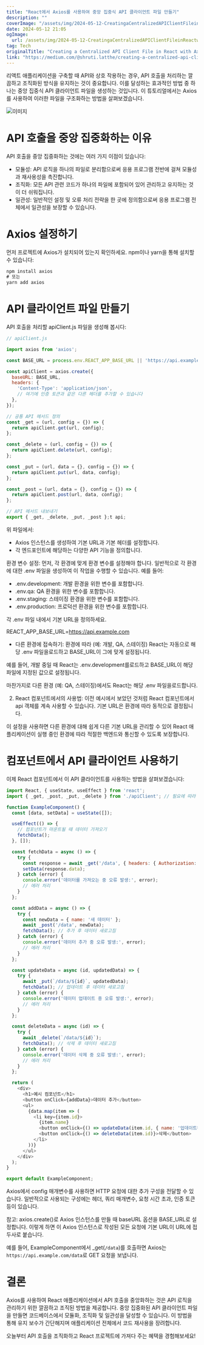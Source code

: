 ```yaml
---
title: "React에서 Axios를 사용하여 중앙 집중식 API 클라이언트 파일 만들기"
description: ""
coverImage: "/assets/img/2024-05-12-CreatingaCentralizedAPIClientFileinReactwithAxios_0.png"
date: 2024-05-12 21:05
ogImage: 
  url: /assets/img/2024-05-12-CreatingaCentralizedAPIClientFileinReactwithAxios_0.png
tag: Tech
originalTitle: "Creating a Centralized API Client File in React with Axios"
link: "https://medium.com/@shruti.latthe/creating-a-centralized-api-client-file-in-react-with-axios-5e69dc27fdb1"
---
```



리액트 애플리케이션을 구축할 때 API와 상호 작용하는 경우, API 호출을 처리하는 깔끔하고 조직화된 방식을 유지하는 것이 중요합니다. 이를 달성하는 효과적인 방법 중 하나는 중앙 집중식 API 클라이언트 파일을 생성하는 것입니다. 이 튜토리얼에서는 Axios를 사용하여 이러한 파일을 구조화하는 방법을 살펴보겠습니다.

![이미지](/assets/img/2024-05-12-CreatingaCentralizedAPIClientFileinReactwithAxios_0.png)

# API 호출을 중앙 집중화하는 이유

API 호출을 중앙 집중화하는 것에는 여러 가지 이점이 있습니다:



- 모듈성: API 로직을 하나의 파일로 분리함으로써 응용 프로그램 전반에 걸쳐 모듈성과 재사용성을 촉진합니다.
- 조직화: 모든 API 관련 코드가 하나의 파일에 포함되어 있어 관리하고 유지하는 것이 더 쉬워집니다.
- 일관성: 일반적인 설정 및 오류 처리 전략을 한 곳에 정의함으로써 응용 프로그램 전체에서 일관성을 보장할 수 있습니다.

# Axios 설정하기

먼저 프로젝트에 Axios가 설치되어 있는지 확인하세요. npm이나 yarn을 통해 설치할 수 있습니다:

```js
npm install axios
# 또는
yarn add axios
```



# API 클라이언트 파일 만들기

API 호출을 처리할 apiClient.js 파일을 생성해 봅시다:

```js
// apiClient.js

import axios from 'axios';

const BASE_URL = process.env.REACT_APP_BASE_URL || 'https://api.example.com';

const apiClient = axios.create({
  baseURL: BASE_URL,
  headers: {
    'Content-Type': 'application/json',
    // 여기에 인증 토큰과 같은 다른 헤더를 추가할 수 있습니다
  },
});

// 공통 API 메서드 정의
const _get = (url, config = {}) => {
  return apiClient.get(url, config);
};

const _delete = (url, config = {}) => {
  return apiClient.delete(url, config);
};

const _put = (url, data = {}, config = {}) => {
  return apiClient.put(url, data, config);
};

const _post = (url, data = {}, config = {}) => {
  return apiClient.post(url, data, config);
};

// API 메서드 내보내기
export { _get, _delete, _put, _post };t api;
```

위 파일에서:



- Axios 인스턴스를 생성하여 기본 URL과 기본 헤더를 설정합니다.
- 각 엔드포인트에 해당하는 다양한 API 기능을 정의합니다.

환경 변수 설정: 먼저, 각 환경에 맞게 환경 변수를 설정해야 합니다. 일반적으로 각 환경에 대한 .env 파일을 생성하여 이 작업을 수행할 수 있습니다. 예를 들어:

- .env.development: 개발 환경을 위한 변수를 포함합니다.
- .env.qa: QA 환경을 위한 변수를 포함합니다.
- .env.staging: 스테이징 환경을 위한 변수를 포함합니다.
- .env.production: 프로덕션 환경을 위한 변수를 포함합니다.

각 .env 파일 내에서 기본 URL을 정의하세요.



REACT_APP_BASE_URL=https://api.example.com

- 다른 환경에 접속하기: 환경에 따라 (예: 개발, QA, 스테이징) React는 자동으로 해당 .env 파일을로드하고 BASE_URL이 그에 맞게 설정됩니다.

예를 들어, 개발 중일 때 React는 .env.development를로드하고 BASE_URL이 해당 파일에 지정된 값으로 설정됩니다.

마찬가지로 다른 환경 (예: QA, 스테이징)에서도 React는 해당 .env 파일을로드합니다.



2. React 컴포넌트에서의 사용법: 이전 예시에서 보았던 것처럼 React 컴포넌트에서 api 객체를 계속 사용할 수 있습니다. 기본 URL은 환경에 따라 동적으로 결정됩니다.

이 설정을 사용하면 다른 환경에 대해 쉽게 다른 기본 URL을 관리할 수 있어 React 애플리케이션이 실행 중인 환경에 따라 적절한 백엔드와 통신할 수 있도록 보장합니다.

# 컴포넌트에서 API 클라이언트 사용하기

이제 React 컴포넌트에서 이 API 클라이언트를 사용하는 방법을 살펴보겠습니다:



```js
import React, { useState, useEffect } from 'react';
import { _get, _post, _put, _delete } from './apiClient'; // 필요에 따라 경로를 조정하세요

function ExampleComponent() {
  const [data, setData] = useState([]);

  useEffect(() => {
    // 컴포넌트가 마운트될 때 데이터 가져오기
    fetchData();
  }, []);

  const fetchData = async () => {
    try {
      const response = await _get('/data', { headers: { Authorization: 'Bearer 여기에 토큰 입력' } });
      setData(response.data);
    } catch (error) {
      console.error('데이터를 가져오는 중 오류 발생:', error);
      // 에러 처리
    }
  };

  const addData = async () => {
    try {
      const newData = { name: '새 데이터' };
      await _post('/data', newData);
      fetchData(); // 추가 후 데이터 새로고침
    } catch (error) {
      console.error('데이터 추가 중 오류 발생:', error);
      // 에러 처리
    }
  };

  const updateData = async (id, updatedData) => {
    try {
      await _put(`/data/${id}`, updatedData);
      fetchData(); // 업데이트 후 데이터 새로고침
    } catch (error) {
      console.error('데이터 업데이트 중 오류 발생:', error);
      // 에러 처리
    }
  };

  const deleteData = async (id) => {
    try {
      await _delete(`/data/${id}`);
      fetchData(); // 삭제 후 데이터 새로고침
    } catch (error) {
      console.error('데이터 삭제 중 오류 발생:', error);
      // 에러 처리
    }
  };

  return (
    <div>
      <h1>예시 컴포넌트</h1>
      <button onClick={addData}>데이터 추가</button>
      <ul>
        {data.map(item => (
          <li key={item.id}>
            {item.name}
            <button onClick={() => updateData(item.id, { name: '업데이트된 아이템' })}>업데이트</button>
            <button onClick={() => deleteData(item.id)}>삭제</button>
          </li>
        ))}
      </ul>
    </div>
  );
}

export default ExampleComponent;
```

Axios에서 config 매개변수를 사용하면 HTTP 요청에 대한 추가 구성을 전달할 수 있습니다. 일반적으로 사용되는 구성에는 헤더, 쿼리 매개변수, 요청 시간 초과, 인증 토큰 등이 있습니다.

참고: axios.create()로 Axios 인스턴스를 만들 때 baseURL 옵션을 BASE_URL로 설정합니다. 이렇게 하면 이 Axios 인스턴스로 작성된 모든 요청에 기본 URL이 URL에 접두사로 붙습니다.

예를 들어, ExampleComponent에서 _get(`/data`)를 호출하면 Axios는 `https://api.example.com/data`로 GET 요청을 보냅니다.



# 결론

Axios를 사용하여 React 애플리케이션에서 API 호출을 중앙화하는 것은 API 로직을 관리하기 위한 깔끔하고 조직된 방법을 제공합니다. 중앙 집중화된 API 클라이언트 파일을 만들면 코드베이스에서 모듈화, 조직화 및 일관성을 달성할 수 있습니다. 이 방법을 통해 유지 보수가 간단해지며 애플리케이션 전체에서 코드 재사용을 장려합니다.

오늘부터 API 호출을 조직화하고 React 프로젝트에 가져다 주는 혜택을 경험해보세요!